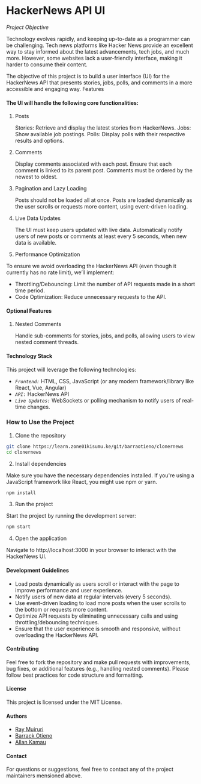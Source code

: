 # HackerNews API UI

_Project Objective_

Technology evolves rapidly, and keeping up-to-date as a programmer can be challenging. Tech news platforms like Hacker News provide an excellent way to stay informed about the latest advancements, tech jobs, and much more. However, some websites lack a user-friendly interface, making it harder to consume their content.

The objective of this project is to build a user interface (UI) for the HackerNews API that presents stories, jobs, polls, and comments in a more accessible and engaging way.
Features

#### The UI will handle the following core functionalities:

1. Posts

    Stories: Retrieve and display the latest stories from HackerNews.
    Jobs: Show available job postings.
    Polls: Display polls with their respective results and options.

2. Comments

    Display comments associated with each post.
    Ensure that each comment is linked to its parent post.
    Comments must be ordered by the newest to oldest.

3. Pagination and Lazy Loading

    Posts should not be loaded all at once.
    Posts are loaded dynamically as the user scrolls or requests more content, using event-driven loading.

4. Live Data Updates

    The UI must keep users updated with live data.
    Automatically notify users of new posts or comments at least every 5 seconds, when new data is available.

5. Performance Optimization

To ensure we avoid overloading the HackerNews API (even though it currently has no rate limit), we’ll implement:
- Throttling/Debouncing: Limit the number of API requests made in a short time period.
- Code Optimization: Reduce unnecessary requests to the API.

#### Optional Features

1. Nested Comments

    Handle sub-comments for stories, jobs, and polls, allowing users to view nested comment threads.

#### Technology Stack

This project will leverage the following technologies:

- *`Frontend:`* HTML, CSS, JavaScript (or any modern framework/library like React, Vue, Angular)
- *`API:`* HackerNews API
- *`Live Updates:`*  WebSockets or polling mechanism to notify users of real-time changes.

### How to Use the Project

1. Clone the repository

```bash
git clone https://learn.zone01kisumu.ke/git/barraotieno/clonernews
cd clonernews
```

2. Install dependencies

Make sure you have the necessary dependencies installed. If you're using a JavaScript framework like React, you might use npm or yarn.

```bash
npm install
```

3. Run the project

Start the project by running the development server:

```bash
npm start
```

4. Open the application

Navigate to http://localhost:3000 in your browser to interact with the HackerNews UI.

#### Development Guidelines

* Load posts dynamically as users scroll or interact with the page to improve performance and user experience.
* Notify users of new data at regular intervals (every 5 seconds).
* Use event-driven loading to load more posts when the user scrolls to the bottom or requests more content.
* Optimize API requests by eliminating unnecessary calls and using throttling/debouncing techniques.
* Ensure that the user experience is smooth and responsive, without overloading the HackerNews API.

#### Contributing

Feel free to fork the repository and make pull requests with improvements, bug fixes, or additional features (e.g., handling nested comments). Please follow best practices for code structure and formatting.

#### License

This project is licensed under the MIT License.

#### Authors
- [Ray Muiruri](https://github.com/rayinzhagijones)
- [Barrack Otieno](https://github.com/Baraq23)
- [Allan Kamau]()

#### Contact

For questions or suggestions, feel free to contact any of the project maintainers mensioned above. 
